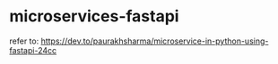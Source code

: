# microservices-fastapi
refer to:
https://dev.to/paurakhsharma/microservice-in-python-using-fastapi-24cc
